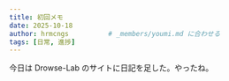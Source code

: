 ```yaml
---
title: 初回メモ
date: 2025-10-18
author: hrmcngs          # _members/youmi.md に合わせる
tags: [日常, 進捗]
---
```


今日は Drowse-Lab のサイトに日記を足した。やったね。
